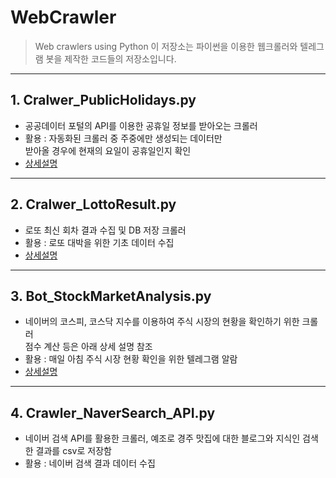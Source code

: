 # WebCrawler
> Web crawlers using Python
> 이 저장소는 파이썬을 이용한 웹크롤러와 텔레그램 봇을 제작한 코드들의 저장소입니다.

---
## 1. Cralwer_PublicHolidays.py
* 공공데이터 포털의 API를 이용한 공휴일 정보를 받아오는 크롤러
* 활용 : 자동화된 크롤러 중 주중에만 생성되는 데이터만  
         받아올 경우에 현재의 요일이 공휴일인지 확인
* [상세설명](https://blog.naver.com/kamzzang1/221432012754)

---
## 2. Cralwer_LottoResult.py
* 로또 최신 회차 결과 수집 및 DB 저장 크롤러
* 활용 : 로또 대박을 위한 기초 데이터 수집
* [상세설명](https://blog.naver.com/kamzzang1/221411622237)

---
## 3. Bot_StockMarketAnalysis.py
* 네이버의 코스피, 코스닥 지수를 이용하여 주식 시장의 현황을 확인하기 위한 크롤러  
  점수 계산 등은 아래 상세 설명 참조
* 활용 : 매일 아침 주식 시장 현황 확인을 위한 텔레그램 알람
* [상세설명](https://blog.naver.com/kamzzang1/221415304888)

---
## 4. Crawler_NaverSearch_API.py
* 네이버 검색 API를 활용한 크롤러, 예조로 경주 맛집에 대한 블로그와 지식인 검색한 결과를 csv로 저장함
* 활용 : 네이버 검색 결과 데이터 수집
